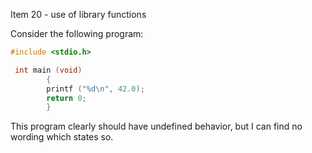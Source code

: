Item 20 \- use of library functions

Consider the following program:

```c
#include <stdio.h>

 int main (void)
        {
        printf ("%d\n", 42.0);
        return 0;
        }
```

This program clearly should have undefined behavior, but I can find no wording
which states so.
